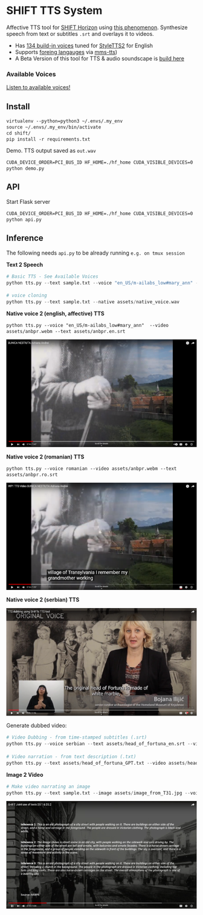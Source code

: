 # SHIFT TTS System

Affective TTS tool for [SHIFT Horizon](https://shift-europe.eu/) using [this phenomenon](https://huggingface.co/dkounadis/artificial-styletts2/discussions/2). Synthesize speech from text or subtitles `.srt` and overlays it to videos.
  - Has [134 build-in voices](https://audeering.github.io/shift/) tuned for [StyleTTS2](https://github.com/yl4579/StyleTTS2) for English
  - Supports [foreing langauges](https://github.com/audeering/shift/blob/main/Utils/all_langs.tsv) via [mms-tts](https://huggingface.co/spaces/mms-meta/MMS))
  - A Beta Version of this tool for TTS & audio soundscape is [build here](https://huggingface.co/dkounadis/artificial-styletts2)

### Available Voices

<a href="https://audeering.github.io/shift/">Listen to available voices!</a>

## Install

```
virtualenv --python=python3 ~/.envs/.my_env
source ~/.envs/.my_env/bin/activate
cd shift/
pip install -r requirements.txt
```

Demo. TTS output saved as `out.wav`

```
CUDA_DEVICE_ORDER=PCI_BUS_ID HF_HOME=./hf_home CUDA_VISIBLE_DEVICES=0 python demo.py
```

## API

Start Flask server

```
CUDA_DEVICE_ORDER=PCI_BUS_ID HF_HOME=./hf_home CUDA_VISIBLE_DEVICES=0 python api.py
```

## Inference

The following needs `api.py` to be already running `e.g. on tmux session`

**Text 2 Speech**

```python
# Basic TTS - See Available Voices
python tts.py --text sample.txt --voice "en_US/m-ailabs_low#mary_ann" --affective

# voice cloning
python tts.py --text sample.txt --native assets/native_voice.wav
```

**Native voice 2 (english, affective) TTS**

```
python tts.py --voice "en_US/m-ailabs_low#mary_ann"  --video assets/anbpr.webm --text assets/anbpr.en.srt
```

[![Native voice > TTS (en)](assets/native_video_thumb.png)](https://youtu.be/9tecQ6amHaY)

**Native voice 2 (romanian) TTS**

```
python tts.py --voice romanian --video assets/anbpr.webm --text assets/anbpr.ro.srt
```

[![Native voice > TTS (ro)](assets/tts_video_thumb.png)](https://youtu.be/6bYcD2IZvoU)


**Native voice 2 (serbian) TTS**

[![Review demo SHIFT](assets/review_demo_thumb.png)](https://www.youtube.com/watch?v=bpt7rOBENcQ)

Generate dubbed video:

```python
# Video Dubbing - from time-stamped subtitles (.srt)
python tts.py --voice serbian --text assets/head_of_fortuna_en.srt --video assets/head_of_fortuna.mp4

# Video narration - from text description (.txt)
python tts.py --text assets/head_of_fortuna_GPT.txt --video assets/head_of_fortuna.mp4
```

**Image 2 Video**

```python
# Make video narrating an image
python tts.py --text sample.txt --image assets/image_from_T31.jpg --voice en_US/cmu-arctic_low#jmk
```

[![Captions To Video](assets/caption_to_video_thumb.png)](https://youtu.be/wWC8DpOKVvQ)


